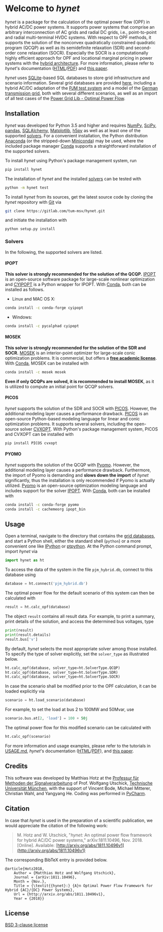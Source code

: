 # Welcome to *hynet*

*hynet* is a package for the calculation of the optimal power flow (OPF) in hybrid AC/DC power systems. It supports power systems that comprise an arbitrary interconnection of AC grids and radial DC grids, i.e., point-to-point and radial multi-terminal HVDC systems. With respect to OPF methods, it supports the solution of the nonconvex quadratically constrained quadratic program (QCQP) as well as its semidefinite relaxation (SDR) and second-order cone relaxation (SOCR). Especially the SOCR is a computationally highly efficient approach for OPF and locational marginal pricing in power systems with the [hybrid architecture](http://ieeexplore.ieee.org/document/7997734/). For more information, please refer to *hynet*'s documentation ([HTML](https://hynet.readthedocs.io)/[PDF](https://readthedocs.org/projects/hynet/downloads/pdf/latest/)) and [this paper](https://arxiv.org/abs/1811.10496).

*hynet* uses [SQLite](https://www.sqlite.org/)-based SQL databases to store grid infrastructure and scenario information. Several grid databases are provided [here](https://gitlab.com/tum-msv/hynet-databases), including a hybrid AC/DC adaptation of the [PJM test system](https://ieeexplore.ieee.org/document/5589973) and a model of the [German transmission grid](https://ieeexplore.ieee.org/document/8278744/), both with several different scenarios, as well as an import of all test cases of the [Power Grid Lib - Optimal Power Flow](https://github.com/power-grid-lib/pglib-opf).


## Installation

*hynet* was developed for Python 3.5 and higher and requires [NumPy](http://www.numpy.org/), [SciPy](https://www.scipy.org/), [pandas](https://pandas.pydata.org/), [SQLAlchemy](https://www.sqlalchemy.org/), [Matplotlib](https://matplotlib.org/), [h5py](https://www.h5py.org/) as well as at least one of the supported [solvers](#solvers). For a convenient installation, the Python distribution [Anaconda](http://www.anaconda.com/download/) (or the stripped-down [Miniconda](https://conda.io/miniconda.html)) may be used, where the included package manager [Conda](https://conda.io) supports a straightforward installation of the supported solvers.


To install *hynet* using Python's package management system, run

```sh
pip install hynet
```

The installation of *hynet* and the installed [solvers](#solvers) can be tested with

```sh
python -m hynet test
```

To install *hynet* from its sources, get the latest source code by cloning the *hynet* repository with [Git](https://git-scm.com/) via

```sh
git clone https://gitlab.com/tum-msv/hynet.git
```

and initiate the installation with

```sh
python setup.py install
```


### Solvers

In the following, the supported solvers are listed.

#### IPOPT

**This solver is strongly recommended for the solution of the QCQP.** [IPOPT](https://projects.coin-or.org/Ipopt) is an open-source software package for large-scale nonlinear optimization and [CYIPOPT](https://github.com/matthias-k/cyipopt) is a Python wrapper for IPOPT. With [Conda](https://conda.io), both can be installed as follows.

* Linux and MAC OS X:

```sh
conda install -c conda-forge cyipopt
```

* Windows:

```sh
conda install -c pycalphad cyipopt
```

#### MOSEK

**This solver is strongly recommended for the solution of the SDR and SOCR.** [MOSEK](http://www.mosek.com) is an interior-point optimizer for large-scale conic optimization problems. It is commercial, but offers a **[free academic license](https://www.mosek.com/products/academic-licenses/)**. With [Conda](https://conda.io), MOSEK can be installed with

```sh
conda install -c mosek mosek
```

**Even if only QCQPs are solved, it is recommended to install MOSEK**, as it is utilized to compute an initial point for QCQP solvers.


#### PICOS

*hynet* supports the solution of the SDR and SOCR with [PICOS](http://picos.zib.de/index.html). However, the additional modeling layer causes a performance drawback. [PICOS](http://picos.zib.de/index.html) is an open-source Python-based modeling language for linear and conic optimization problems. It supports several solvers, including the open-source solver [CVXOPT](http://cvxopt.org). With Python's package management system, PICOS and CVXOPT can be installed with

```sh
pip install PICOS cvxopt
```


#### PYOMO

*hynet* supports the solution of the QCQP with [Pyomo](http://www.pyomo.org/). However, the additional modeling layer causes a performance drawback. Furthermore, the import of Pyomo is demanding and **slows down the import** of *hynet* significantly, thus the installation is only recommended if Pyomo is actually utilized. [Pyomo](http://www.pyomo.org/) is an open-source optimization modeling language and includes support for the solver [IPOPT](https://projects.coin-or.org/Ipopt). With [Conda](https://conda.io), both can be installed with

```sh
conda install -c conda-forge pyomo
conda install -c cachemeorg ipopt_bin
```


## Usage

Open a terminal, navigate to the directory that contains the [grid databases](https://gitlab.com/tum-msv/hynet-databases), and start a Python shell, either the standard shell (``python``) or a more convenient one like [IPython](https://ipython.org) or [ptpython](https://github.com/jonathanslenders/ptpython). At the Python command prompt, import *hynet* via

```python
import hynet as ht
```

To access the data of the system in the file ``pjm_hybrid.db``, connect to this database using

```python
database = ht.connect('pjm_hybrid.db')
```

The optimal power flow for the default scenario of this system can then be calculated with

```python
result = ht.calc_opf(database)
```

The object ``result`` contains all result data. For example, to print a summary, print details of the solution, and access the determined bus voltages, type

```python
print(result)
print(result.details)
result.bus['v']
```

By default, *hynet* selects the most appropriate solver among those installed. To specify the type of solver explicitly, set the ``solver_type`` as illustrated below.

```python
ht.calc_opf(database, solver_type=ht.SolverType.QCQP)
ht.calc_opf(database, solver_type=ht.SolverType.SDR)
ht.calc_opf(database, solver_type=ht.SolverType.SOCR)
```

In case the scenario shall be modified prior to the OPF calculation, it can be loaded explicitly via

```python
scenario = ht.load_scenario(database)
```

For example, to set the load at bus 2 to 100MW and 50Mvar, use

```python
scenario.bus.at[2, 'load'] = 100 + 50j
```

The optimal power flow for this modified scenario can be calculated with

```python
ht.calc_opf(scenario)
```

For more information and usage examples, please refer to the tutorials in [USAGE.md](https://gitlab.com/tum-msv/hynet/blob/master/USAGE.md), *hynet*'s documentation ([HTML](https://hynet.readthedocs.io)/[PDF](https://readthedocs.org/projects/hynet/downloads/pdf/latest/)), and [this paper](https://arxiv.org/abs/1811.10496).


## Credits

This software was developed by Matthias Hotz at the [Professur für Methoden der Signalverarbeitung](http://www.msv.ei.tum.de/) of Prof. Wolfgang Utschick, [Technische Universität München](https://www.tum.de/), with the support of Vincent Bode, Michael Mitterer, Christian Wahl, and Yangyang He. Coding was performed in [PyCharm](https://www.jetbrains.com/pycharm/).


## Citation

In case that *hynet* is used in the preparation of a scientific publication, we would appreciate the citation of the following work:

> M. Hotz and W. Utschick, "*hynet:* An optimal power flow framework for hybrid AC/DC power systems," arXiv:1811.10496, Nov. 2018. \[Online\]. Available: [http://arxiv.org/abs/1811.10496v1](http://arxiv.org/abs/1811.10496v1)

The corresponding BibTeX entry is provided below.

```
@article{Hotz2018,
    Author = {Matthias Hotz and Wolfgang Utschick},
    Journal = {arXiv:1811.10496},
    Month = {Nov.},
    Title = {\textit{{hynet}:} {A}n Optimal Power Flow Framework for Hybrid {AC}/{DC} Power Systems},
    Url = {http://arxiv.org/abs/1811.10496v1},
    Year = {2018}}
```


## License

[BSD 3-clause license](https://gitlab.com/tum-msv/hynet/blob/master/LICENSE)
